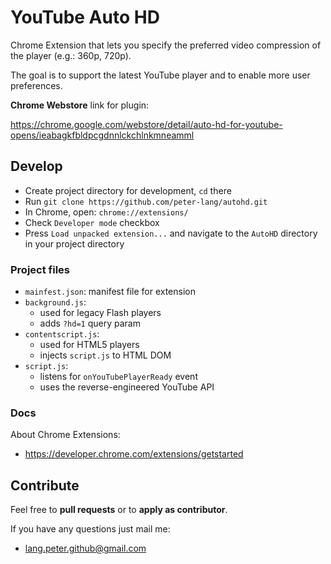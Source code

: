 # YouTube Auto HD

Chrome Extension that lets you specify the preferred video compression of the player (e.g.: 360p, 720p).

The goal is to support the latest YouTube player and to enable more user preferences.

**Chrome Webstore** link for plugin:

<https://chrome.google.com/webstore/detail/auto-hd-for-youtube-opens/ieabagkfbldpcgdnnlckchlnkmneamml>

## Develop

- Create project directory for development, `cd` there
- Run `git clone https://github.com/peter-lang/autohd.git`
- In Chrome, open: `chrome://extensions/`
- Check `Developer mode` checkbox
- Press `Load unpacked extension...` and navigate to the `AutoHD` directory in your project directory

### Project files

- `mainfest.json`: manifest file for extension
- `background.js`:
  - used for legacy Flash players
  - adds `?hd=1` query param
- `contentscript.js`:
  - used for HTML5 players
  - injects `script.js` to HTML DOM
- `script.js`:
  - listens for `onYouTubePlayerReady` event
  - uses the reverse-engineered YouTube API

### Docs

About Chrome Extensions:
- <https://developer.chrome.com/extensions/getstarted>

## Contribute

Feel free to **pull requests** or to **apply as contributor**.

If you have any questions just mail me:
- [lang.peter.github@gmail.com](mailto:lang.peter.github@gmail.com?Subject=AutoHD)

